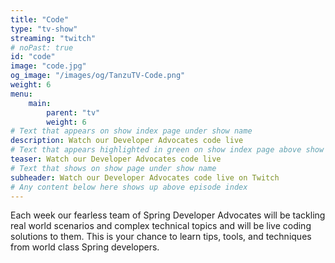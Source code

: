 ```yaml
---
title: "Code"
type: "tv-show"
streaming: "twitch"
# noPast: true
id: "code"
image: "code.jpg"
og_image: "/images/og/TanzuTV-Code.png"
weight: 6
menu:
    main:
        parent: "tv"
        weight: 6
# Text that appears on show index page under show name
description: Watch our Developer Advocates code live
# Text that appears highlighted in green on show index page above show name
teaser: Watch our Developer Advocates code live
# Text that shows on show page under show name
subheader: Watch our Developer Advocates code live on Twitch
# Any content below here shows up above episode index
---
```


Each week our fearless team of Spring Developer Advocates will be tackling real world scenarios and complex technical topics and will be live coding solutions to them. This is your chance to learn tips, tools, and techniques from world class Spring developers.